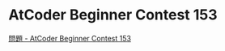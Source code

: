 AtCoder Beginner Contest 153
===

[問題 - AtCoder Beginner Contest 153](https://atcoder.jp/contests/abc153/tasks)
